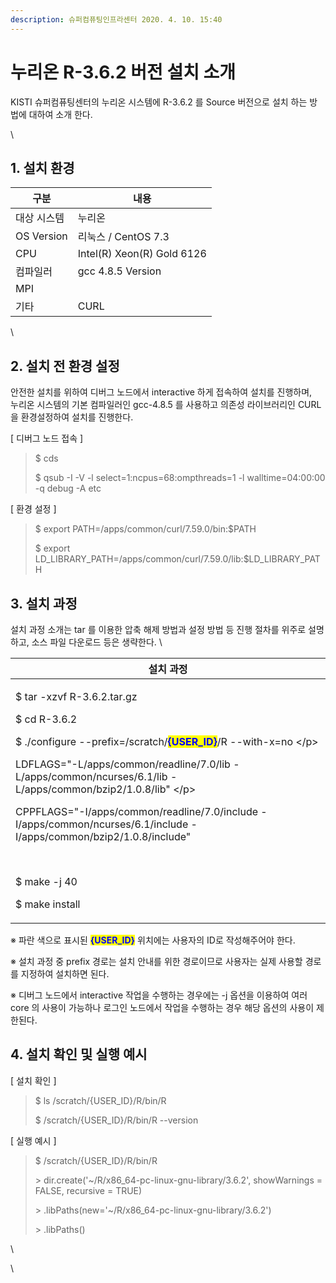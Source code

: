 ```yaml
---
description: 슈퍼컴퓨팅인프라센터 2020. 4. 10. 15:40
---
```


# 누리온 R-3.6.2 버전 설치 소개

KISTI 슈퍼컴퓨팅센터의 누리온 시스템에 R-3.6.2 를 Source 버전으로 설치 하는 방법에 대하여 소개 한다.

\


## **1. 설치 환경**

|  **구분**     | **내용**                      |
| ----------- | --------------------------- |
|  대상 시스템     |  누리온                        |
| OS Version  |  리눅스 / CentOS 7.3           |
|  CPU        |  Intel(R) Xeon(R) Gold 6126 |
|  컴파일러       |  gcc 4.8.5 Version          |
|  MPI        |                             |
|  기타         |  CURL                       |

\


## **2. 설치 전 환경 설정**

&#x20; 안전한 설치를 위하여 디버그 노드에서 interactive 하게 접속하여 설치를 진행하며, \
&#x20; 누리온 시스템의 기본 컴파일러인 gcc-4.8.5 를 사용하고 의존성 라이브러리인 CURL 을 환경설정하여 설치를 진행한다.



\[ 디버그 노드 접속 ]

> &#x20;$ cds
>
> &#x20;$ qsub -I -V -l select=1:ncpus=68:ompthreads=1 -l walltime=04:00:00 -q debug -A etc



\[ 환경 설정 ]

> &#x20;$ export PATH=/apps/common/curl/7.59.0/bin:$PATH
>
> &#x20;$ export LD\_LIBRARY\_PATH=/apps/common/curl/7.59.0/lib:$LD\_LIBRARY\_PATH

## **3. 설치 과정**

&#x20;설치 과정 소개는 tar 를 이용한 압축 해제 방법과 설정 방법 등 진행 절차를 위주로 설명하고, 소스 파일 다운로드 등은 생략한다.  \


|  **설치 과정**                                                                                                                                                                                                                                                                                                                                                                                                                                                            |
| --------------------------------------------------------------------------------------------------------------------------------------------------------------------------------------------------------------------------------------------------------------------------------------------------------------------------------------------------------------------------------------------------------------------------------------------------------------------- |
| <p>$ tar -xzvf R-3.6.2.tar.gz</p><p>$ cd R-3.6.2</p><p>$ ./configure --prefix=/scratch/<mark style="color:blue;"><strong>{USER_ID}</strong></mark>/R --with-x=no \</p><p>LDFLAGS="-L/apps/common/readline/7.0/lib -L/apps/common/ncurses/6.1/lib -L/apps/common/bzip2/1.0.8/lib" \</p><p>CPPFLAGS="-I/apps/common/readline/7.0/include -I/apps/common/ncurses/6.1/include -I/apps/common/bzip2/1.0.8/include" </p><p><br></p><p>$ make -j 40</p><p>$ make install</p> |

※ 파란 색으로 표시된 <mark style="color:blue;">**{USER\_ID}**</mark> 위치에는 사용자의 ID로 작성해주어야 한다.&#x20;

※ 설치 과정 중 prefix 경로는 설치 안내를 위한 경로이므로 사용자는 실제 사용할 경로를 지정하여 설치하면 된다.

※ 디버그 노드에서 interactive 작업을 수행하는 경우에는 -j 옵션을 이용하여 여러 core 의 사용이 가능하나 로그인 노드에서 작업을 수행하는 경우 해당 옵션의 사용이 제한된다.



## **4. 설치 확인 및 실행 예시**

\[ 설치 확인 ]

> &#x20;$ ls /scratch/{USER\_ID}/R/bin/R
>
> &#x20;$ /scratch/{USER\_ID}/R/bin/R --version



\[ 실행 예시 ]

> &#x20;$ /scratch/{USER\_ID}/R/bin/R
>
> &#x20;\> dir.create('\~/R/x86\_64-pc-linux-gnu-library/3.6.2', showWarnings = FALSE, recursive = TRUE)
>
> &#x20;\> .libPaths(new='\~/R/x86\_64-pc-linux-gnu-library/3.6.2')
>
> &#x20;\> .libPaths()

\


\
